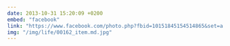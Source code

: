 ```yaml
---
date: 2013-10-31 15:20:09 +0200
embed: "facebook"
link: "https://www.facebook.com/photo.php?fbid=10151845154514865&set=a.10150382045299865.355740.580174864&type=3"
img: "/img/life/00162_item.md.jpg"
---
```

